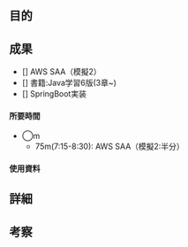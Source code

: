 ## 目的
<!-- 目的(〜を知りたい/〜を実装したい) -->

## 成果
<!-- 成果(できたこと/できなかったこと) -->
- [] AWS SAA（模擬2）
- [] 書籍:Java学習6版(3章~)
- [] SpringBoot実装

#### 所要時間
- ◯m
  - 75m(7:15-8:30): AWS SAA（模擬2:半分）
#### 使用資料
<!-- 使用資料(教材/書籍/ワークシート/Youtube) -->

## 詳細
<!-- 詳細(キーワード/プロセス//具体例を挙げる/今回の課題解決を今後に繋げられる形で記録) -->


## 考察
<!-- 考察(今後の展望/) -->
